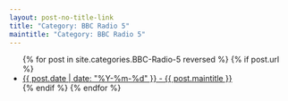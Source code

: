 ```yaml
---
layout: post-no-title-link
title: "Category: BBC Radio 5"
maintitle: "Category: BBC Radio 5"
---
```


<ul>
  {% for post in site.categories.BBC-Radio-5 reversed %}
    {% if post.url %}
        <li><a href="{{ post.url }}">{{ post.date | date: "%Y-%m-%d" }} - {{ post.maintitle }}</a></li>
    {% endif %}
  {% endfor %}
</ul>

